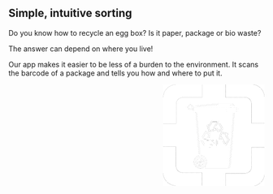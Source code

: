 ## Simple, intuitive sorting
Do you know how to recycle an egg box?
Is it paper, package or bio waste?

The answer can depend on where you live!

Our app makes it easier to be less of a burden to the environment.
It scans the barcode of a package and tells you how and where to put it.

 <img src="/assets/scanBinWhite.png" alt="white scan logo" style="float:right; width:200px;">
